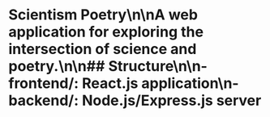 # Scientism Poetry\n\nA web application for exploring the intersection of science and poetry.\n\n## Structure\n\n- frontend/: React.js application\n- backend/: Node.js/Express.js server
